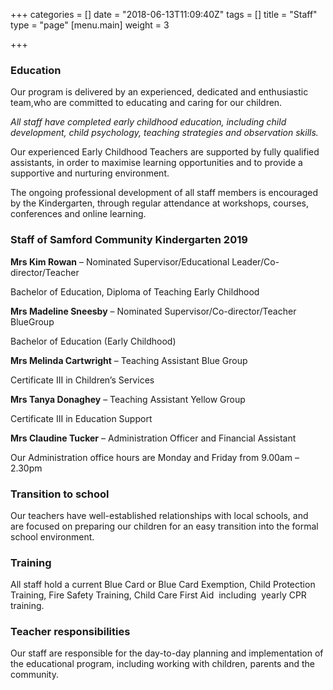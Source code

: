 +++
categories = []
date = "2018-06-13T11:09:40Z"
tags = []
title = "Staff"
type = "page"
[menu.main]
weight = 3

+++
### Education

Our program is delivered by an experienced, dedicated and enthusiastic team,who are committed to educating and caring for our children.

_All staff have completed early childhood education, including child development, child psychology, teaching strategies and observation skills._

Our experienced Early Childhood Teachers are supported by fully qualified assistants, in order to maximise learning opportunities and to provide a supportive and nurturing environment.

The ongoing professional development of all staff members is encouraged by the Kindergarten, through regular attendance at workshops, courses, conferences and online learning.

### Staff of Samford Community Kindergarten 2019

**Mrs Kim Rowan** – Nominated Supervisor/Educational Leader/Co-director/Teacher 

Bachelor of Education, Diploma of Teaching Early Childhood

**Mrs Madeline Sneesby** – Nominated Supervisor/Co-director/Teacher BlueGroup

Bachelor of Education (Early Childhood)

**Mrs Melinda Cartwright** – Teaching Assistant Blue Group

Certificate III in Children’s Services

**Mrs Tanya Donaghey** – Teaching Assistant Yellow Group

Certificate III in Education Support

**Mrs Claudine Tucker** – Administration Officer and Financial Assistant

Our Administration office hours are Monday and Friday from 9.00am – 2.30pm

### Transition to school

Our teachers have well-established relationships with local schools, and are focused on preparing our children for an easy transition into the formal school environment.

### Training

All staff hold a current Blue Card or Blue Card Exemption, Child Protection Training, Fire Safety Training, Child Care First Aid  including  yearly CPR training.

### Teacher responsibilities

Our staff are responsible for the day-to-day planning and implementation of the educational program, including working with children, parents and the community.